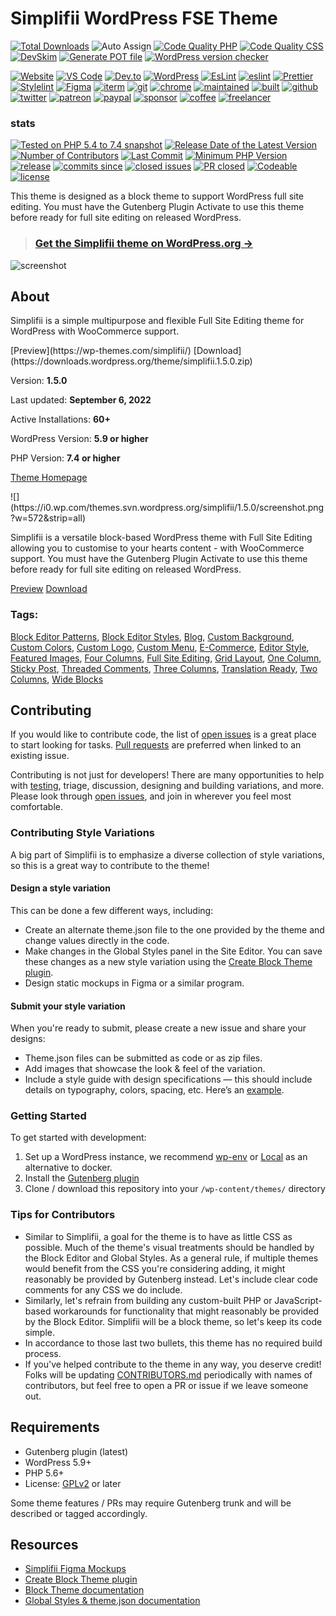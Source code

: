 # Simplifii WordPress FSE Theme

<div aria-hidden="true">


[![Total Downloads](http://poser.pugx.org/leogopal/simplifii/downloads)](https://packagist.org/packages/leogopal/simplifii)
![Auto Assign](https://github.com/leogopal/simplifii/actions/workflows/auto-assign.yml/badge.svg?style=for-the-badge)
[![Code Quality PHP](https://github.com/leogopal/simplifii/actions/workflows/lint-php.yml/badge.svg?style=for-the-badge)](https://github.com/leogopal/simplifii/actions/workflows/lint-php.yml)
[![Code Quality CSS](https://github.com/leogopal/simplifii/actions/workflows/lint-css.yml/badge.svg?style=for-the-badge)](https://github.com/leogopal/simplifii/actions/workflows/lint-css.yml)
[![DevSkim](https://github.com/leogopal/simplifii/actions/workflows/devskim.yml/badge.svg?style=for-the-badge)](https://github.com/leogopal/simplifii/actions/workflows/devskim.yml)
[![Generate POT file](https://github.com/leogopal/simplifii/actions/workflows/pot.yml/badge.svg?style=for-the-badge)](https://github.com/leogopal/simplifii/actions/workflows/pot.yml)
[![WordPress version checker](https://github.com/leogopal/simplifii/actions/workflows/wp-version-checker.yml/badge.svg?style=for-the-badge)](https://github.com/leogopal/simplifii/actions/workflows/wp-version-checker.yml)
	
[![Website](https://img.shields.io/badge/website-000000?style=for-the-badge&logo=About.me&logoColor=white)](https://leogopal.com)
[![VS Code](https://img.shields.io/badge/Visual_Studio_Code-0078D4?style=for-the-badge&logo=visual%20studio%20code&logoColor=white)]()
[![Dev.to](https://img.shields.io/badge/dev.to-0A0A0A?style=for-the-badge&logo=devdotto&logoColor=white)]()
[![WordPress](https://img.shields.io/badge/Wordpress-21759B?style=for-the-badge&logo=wordpress&logoColor=white)]()
[![EsLint](https://img.shields.io/badge/Editor%20Config-E0EFEF?style=for-the-badge&logo=editorconfig&logoColor=000)]()
[![eslint](https://img.shields.io/badge/eslint-3A33D1?style=for-the-badge&logo=eslint&logoColor=white)]()
[![Prettier](https://img.shields.io/badge/prettier-1A2C34?style=for-the-badge&logo=prettier&logoColor=F7BA3E)]()
[![Stylelint](https://img.shields.io/badge/stylelint-000?style=for-the-badge&logo=stylelint&logoColor=white)]()
[![Figma](https://img.shields.io/badge/Figma-F24E1E?style=for-the-badge&logo=figma&logoColor=white)]()
[![iterm](https://img.shields.io/badge/iTerm2-000000?style=for-the-badge&logo=iterm2&logoColor=white)]()
[![git](https://img.shields.io/badge/GIT-E44C30?style=for-the-badge&logo=git&logoColor=white)]()
[![chrome](https://img.shields.io/badge/Google_chrome-4285F4?style=for-the-badge&logo=Google-chrome&logoColor=white)]()
[![maintained](https://img.shields.io/badge/Maintained%3F-yes-green?style=for-the-badge)]()
[![built](http://ForTheBadge.com/images/badges/built-with-love.svg?style=for-the-badge)]()
[![github](https://img.shields.io/badge/GitLab-330F63?style=for-the-badge&logo=gitlab&logoColor=white)]()
[![twitter](https://img.shields.io/badge/Twitter-1DA1F2?style=for-the-badge&logo=twitter&logoColor=white)]()
[![patreon](https://img.shields.io/badge/Patreon-F96854?style=for-the-badge&logo=patreon&logoColor=white)](https://www.patreon.com/leogopal)
[![paypal](https://img.shields.io/badge/PayPal-00457C?style=for-the-badge&logo=paypal&logoColor=white)]()
[![sponsor](https://img.shields.io/badge/sponsor-30363D?style=for-the-badge&logo=GitHub-Sponsors&logoColor=#white)]()
[![coffee](https://img.shields.io/badge/Buy_Me_A_Coffee-FFDD00?style=for-the-badge&logo=buy-me-a-coffee&logoColor=black)](https://www.buymeacoffee.com/leogopal)
[![freelancer](https://img.shields.io/badge/Freelancer-29B2FE?style=for-the-badge&logo=Freelancer&logoColor=white)]()

### stats

[![Tested on PHP 5.4 to 7.4 snapshot](https://img.shields.io/badge/tested%20on-PHP%205.4%20|%205.5%20|%205.6%20|%207.0%20|%207.1%20|%207.2%20|%207.3%20|%207.4snapshot-green.svg?maxAge=2419200&style=for-the-badge)](https://github.com/leogopal/simplifii/actions/workflows/lint-php.yml)
[![Release Date of the Latest Version](https://img.shields.io/github/release-date/leogopal/simplifii.svg?maxAge=1800&style=for-the-badge)](https://github.com/leogopal/simplifii/releases)
[![Number of Contributors](https://img.shields.io/github/contributors/leogopal/simplifii.svg?maxAge=3600&style=for-the-badge)](https://github.com/leogopal/simplifii/graphs/contributors)
[![Last Commit](https://img.shields.io/github/last-commit/leogopal/simplifii/main.svg?style=for-the-badge)](https://github.com/leogopal/simplifii/commits/main)
[![Minimum PHP Version](https://img.shields.io/packagist/php-v/leogopal/simplifii.svg?maxAge=3600&style=for-the-badge)](https://packagist.org/packages/leogopal/simplifii)
[![release](https://img.shields.io/github/release/leogopal/simplifii.svg?style=for-the-badge)]()
[![commits since](https://img.shields.io/github/commits-since/leogopal/simplifii/v1.1.0.svg?style=for-the-badge)]()
[![closed issues](https://img.shields.io/github/issues-closed/leogopal/simplifii.svg?style=for-the-badge)]()
[![PR closed](https://img.shields.io/github/issues-pr-closed/leogopal/simplifii.svg?style=for-the-badge)]()
[![Codeable](https://shields.io/badge/codeable-grey?logo=data:image/webp;base64,UklGRpgAAABXRUJQVlA4TIsAAAAvGUAGEC9AkG3T+dOc8BrzTyBps61/gZc9ZAEmQxlAFPnz9BbA7rCUu1g4qm3baS5NwGEtBNQ5EiCJgO7fy2ujCIjoP9q2baMk5dZD9H/ThY7Q+Q7tvbcxWE9u7sjLmph7FwYTbi68TAwXfuDEiJ1j0dyr4iZlwkcFN8kpdLKRZCSaCWbcgqVSesgTAA==&style=for-the-badge)]()
[![license](https://img.shields.io/github/license/leogopal/simplifii.svg?style=for-the-badge)]()
	
</div>

This theme is designed as a block theme to support WordPress full site editing. You must have the Gutenberg Plugin Activate to use this theme before ready for full site editing on released WordPress.

> ### [**Get the Simplifii theme on WordPress.org →**](https://wordpress.org/themes/simplifii/)

![screenshot](https://user-images.githubusercontent.com/4948323/187812605-6ba0c71d-a08c-4123-91eb-42ff7373ba89.png)

## About

Simplifii is a simple multipurpose and flexible Full Site Editing theme for WordPress with WooCommerce support.

<div><span class="dashicons dashicons-heart favorite favorited"></span></div>

<div class="theme-head">

<div class="theme-actions clear">[Preview](https://wp-themes.com/simplifii/) [Download](https://downloads.wordpress.org/theme/simplifii.1.5.0.zip)</div>

<div class="theme-meta-info">

Version: **1.5.0**

Last updated: **September 6, 2022**

Active Installations: **60+**

WordPress Version: **5.9 or higher**

PHP Version: **7.4 or higher**

[Theme Homepage](https://simplifii.leogopal.dev)

</div>

</div>

<div class="theme-info">

<div class="screenshot"><picture><source media="(min-width: 782px)" srcset="https://i0.wp.com/themes.svn.wordpress.org/simplifii/1.5.0/screenshot.png?w=572&amp;strip=all, https://i0.wp.com/themes.svn.wordpress.org/simplifii/1.5.0/screenshot.png?w=1144&amp;strip=all 2x"><source media="(min-width: 481px) and (max-width: 782px)" srcset="https://i0.wp.com/themes.svn.wordpress.org/simplifii/1.5.0/screenshot.png?w=700&amp;strip=all, https://i0.wp.com/themes.svn.wordpress.org/simplifii/1.5.0/screenshot.png?w=1400&amp;strip=all 2x"><source media="(min-width: 401px) and (max-width: 480px)" srcset="https://i0.wp.com/themes.svn.wordpress.org/simplifii/1.5.0/screenshot.png?w=420&amp;strip=all, https://i0.wp.com/themes.svn.wordpress.org/simplifii/1.5.0/screenshot.png?w=840&amp;strip=all 2x"><source media="(max-width: 400px)" srcset="https://i0.wp.com/themes.svn.wordpress.org/simplifii/1.5.0/screenshot.png?w=344&amp;strip=all, https://i0.wp.com/themes.svn.wordpress.org/simplifii/1.5.0/screenshot.png?w=688&amp;strip=all 2x">![](https://i0.wp.com/themes.svn.wordpress.org/simplifii/1.5.0/screenshot.png?w=572&strip=all)</picture></div>

<div class="theme-description entry-summary">

Simplifii is a versatile block-based WordPress theme with Full Site Editing allowing you to customise to your hearts content - with WooCommerce support. You must have the Gutenberg Plugin Activate to use this theme before ready for full site editing on released WordPress.

</div>

[Preview](https://wp-themes.com/simplifii/) [Download](https://downloads.wordpress.org/theme/simplifii.1.5.0.zip)

### Tags:

[Block Editor Patterns](https://wordpress.org/themes/tags/block-patterns/), [Block Editor Styles](https://wordpress.org/themes/tags/block-styles/), [Blog](https://wordpress.org/themes/tags/blog/), [Custom Background](https://wordpress.org/themes/tags/custom-background/), [Custom Colors](https://wordpress.org/themes/tags/custom-colors/), [Custom Logo](https://wordpress.org/themes/tags/custom-logo/), [Custom Menu](https://wordpress.org/themes/tags/custom-menu/), [E-Commerce](https://wordpress.org/themes/tags/e-commerce/), [Editor Style](https://wordpress.org/themes/tags/editor-style/), [Featured Images](https://wordpress.org/themes/tags/featured-images/), [Four Columns](https://wordpress.org/themes/tags/four-columns/), [Full Site Editing](https://wordpress.org/themes/tags/full-site-editing/), [Grid Layout](https://wordpress.org/themes/tags/grid-layout/), [One Column](https://wordpress.org/themes/tags/one-column/), [Sticky Post](https://wordpress.org/themes/tags/sticky-post/), [Threaded Comments](https://wordpress.org/themes/tags/threaded-comments/), [Three Columns](https://wordpress.org/themes/tags/three-columns/), [Translation Ready](https://wordpress.org/themes/tags/translation-ready/), [Two Columns](https://wordpress.org/themes/tags/two-columns/), [Wide Blocks](https://wordpress.org/themes/tags/wide-blocks/)

</div>

## Contributing

If you would like to contribute code, the list of [open issues](https://github.com/leogopal/simplifii/issues) is a great place to start looking for tasks. [Pull requests](https://github.com/leogopal/simplifii/pulls) are preferred when linked to an existing issue.

Contributing is not just for developers! There are many opportunities to help with [testing](#getting-started), triage, discussion, designing and building variations, and more. Please look through [open issues](https://github.com/leogopal/simplifii/issues), and join in wherever you feel most comfortable.

### Contributing Style Variations

A big part of Simplifii is to emphasize a diverse collection of style variations, so this is a great way to contribute to the theme!

#### Design a style variation

This can be done a few different ways, including:

-   Create an alternate theme.json file to the one provided by the theme and change values directly in the code.
-   Make changes in the Global Styles panel in the Site Editor. You can save these changes as a new style variation using the [Create Block Theme plugin](https://wordpress.org/plugins/create-block-theme/).
-   Design static mockups in Figma or a similar program.

#### Submit your style variation

When you're ready to submit, please create a new issue and share your designs:

-   Theme.json files can be submitted as code or as zip files.
-   Add images that showcase the look & feel of the variation.
-   Include a style guide with design specifications — this should include details on typography, colors, spacing, etc. Here’s an [example](https://www.figma.com/community/file/1136340417938880987).

### Getting Started

To get started with development:

1.  Set up a WordPress instance, we recommend [wp-env](https://developer.wordpress.org/block-editor/handbook/tutorials/devenv/) or [Local](https://localwp.com/) as an alternative to docker.
2.  Install the [Gutenberg plugin](https://wordpress.org/plugins/gutenberg/)
3.  Clone / download this repository into your `/wp-content/themes/` directory

### Tips for Contributors

-   Similar to Simplifii, a goal for the theme is to have as little CSS as possible. Much of the theme's visual treatments should be handled by the Block Editor and Global Styles. As a general rule, if multiple themes would benefit from the CSS you're considering adding, it might reasonably be provided by Gutenberg instead. Let's include clear code comments for any CSS we do include.
-   Similarly, let's refrain from building any custom-built PHP or JavaScript-based workarounds for functionality that might reasonably be provided by the Block Editor. Simplifii will be a block theme, so let's keep its code simple.
-   In accordance to those last two bullets, this theme has no required build process.
-   If you've helped contribute to the theme in any way, you deserve credit! Folks will be updating [CONTRIBUTORS.md](CONTRIBUTORS.md) periodically with names of contributors, but feel free to open a PR or issue if we leave someone out.

## Requirements

-   Gutenberg plugin (latest)
-   WordPress 5.9+
-   PHP 5.6+
-   License: [GPLv2](http://www.gnu.org/licenses/gpl-2.0.html) or later

Some theme features / PRs may require Gutenberg trunk and will be described or tagged accordingly.

## Resources

-   [Simplifii Figma Mockups](https://www.figma.com/file/OxgciXlJT84BH1083xFjCY/Simplifii-Theme?node-id=301%3A469)
-   [Create Block Theme plugin](https://github.com/WordPress/create-block-theme)
-   [Block Theme documentation](https://developer.wordpress.org/block-editor/how-to-guides/themes/block-theme-overview)
-   [Global Styles & theme.json documentation](https://developer.wordpress.org/block-editor/how-to-guides/themes/theme-json/)
